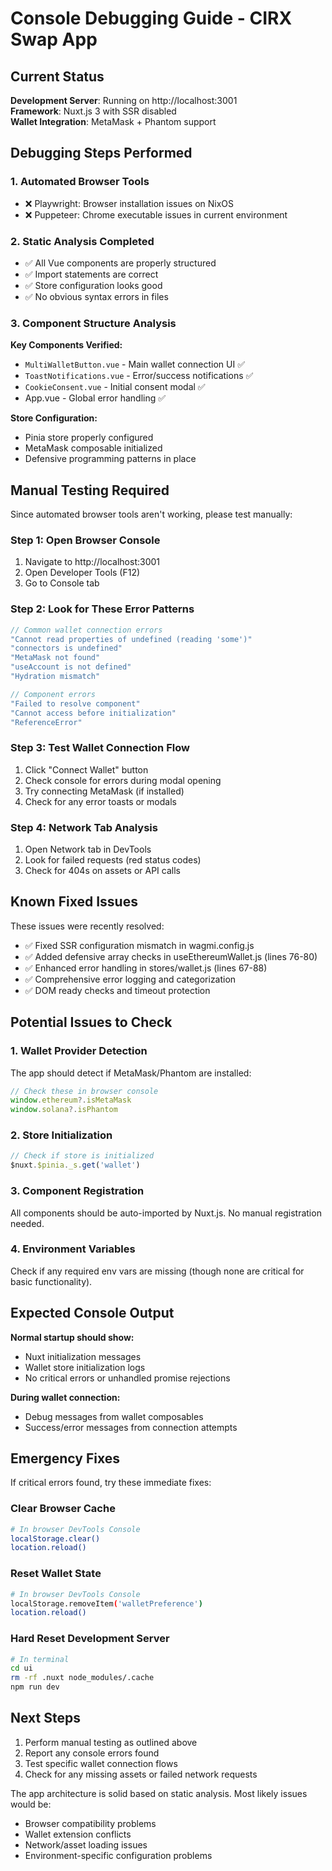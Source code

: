 # Console Debugging Guide - CIRX Swap App

## Current Status

**Development Server**: Running on http://localhost:3001  
**Framework**: Nuxt.js 3 with SSR disabled  
**Wallet Integration**: MetaMask + Phantom support

## Debugging Steps Performed

### 1. Automated Browser Tools
- ❌ Playwright: Browser installation issues on NixOS
- ❌ Puppeteer: Chrome executable issues in current environment

### 2. Static Analysis Completed
- ✅ All Vue components are properly structured
- ✅ Import statements are correct
- ✅ Store configuration looks good
- ✅ No obvious syntax errors in files

### 3. Component Structure Analysis

**Key Components Verified:**
- `MultiWalletButton.vue` - Main wallet connection UI ✅
- `ToastNotifications.vue` - Error/success notifications ✅  
- `CookieConsent.vue` - Initial consent modal ✅
- App.vue - Global error handling ✅

**Store Configuration:**
- Pinia store properly configured
- MetaMask composable initialized
- Defensive programming patterns in place

## Manual Testing Required

Since automated browser tools aren't working, please test manually:

### Step 1: Open Browser Console
1. Navigate to http://localhost:3001
2. Open Developer Tools (F12)
3. Go to Console tab

### Step 2: Look for These Error Patterns
```javascript
// Common wallet connection errors
"Cannot read properties of undefined (reading 'some')"
"connectors is undefined"
"MetaMask not found"
"useAccount is not defined"
"Hydration mismatch"

// Component errors
"Failed to resolve component"
"Cannot access before initialization"
"ReferenceError"
```

### Step 3: Test Wallet Connection Flow
1. Click "Connect Wallet" button
2. Check console for errors during modal opening
3. Try connecting MetaMask (if installed)
4. Check for any error toasts or modals

### Step 4: Network Tab Analysis
1. Open Network tab in DevTools
2. Look for failed requests (red status codes)
3. Check for 404s on assets or API calls

## Known Fixed Issues

These issues were recently resolved:
- ✅ Fixed SSR configuration mismatch in wagmi.config.js
- ✅ Added defensive array checks in useEthereumWallet.js (lines 76-80)
- ✅ Enhanced error handling in stores/wallet.js (lines 67-88)
- ✅ Comprehensive error logging and categorization
- ✅ DOM ready checks and timeout protection

## Potential Issues to Check

### 1. Wallet Provider Detection
The app should detect if MetaMask/Phantom are installed:
```javascript
// Check these in browser console
window.ethereum?.isMetaMask
window.solana?.isPhantom
```

### 2. Store Initialization
```javascript
// Check if store is initialized
$nuxt.$pinia._s.get('wallet')
```

### 3. Component Registration
All components should be auto-imported by Nuxt.js. No manual registration needed.

### 4. Environment Variables
Check if any required env vars are missing (though none are critical for basic functionality).

## Expected Console Output

**Normal startup should show:**
- Nuxt initialization messages
- Wallet store initialization logs
- No critical errors or unhandled promise rejections

**During wallet connection:**
- Debug messages from wallet composables
- Success/error messages from connection attempts

## Emergency Fixes

If critical errors found, try these immediate fixes:

### Clear Browser Cache
```bash
# In browser DevTools Console
localStorage.clear()
location.reload()
```

### Reset Wallet State
```bash
# In browser DevTools Console
localStorage.removeItem('walletPreference')
location.reload()
```

### Hard Reset Development Server
```bash
# In terminal
cd ui
rm -rf .nuxt node_modules/.cache
npm run dev
```

## Next Steps

1. Perform manual testing as outlined above
2. Report any console errors found
3. Test specific wallet connection flows
4. Check for any missing assets or failed network requests

The app architecture is solid based on static analysis. Most likely issues would be:
- Browser compatibility problems
- Wallet extension conflicts  
- Network/asset loading issues
- Environment-specific configuration problems